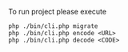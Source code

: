 To run project please execute
```shell
php ./bin/cli.php migrate
php ./bin/cli.php encode <URL>
php ./bin/cli.php decode <CODE>
```